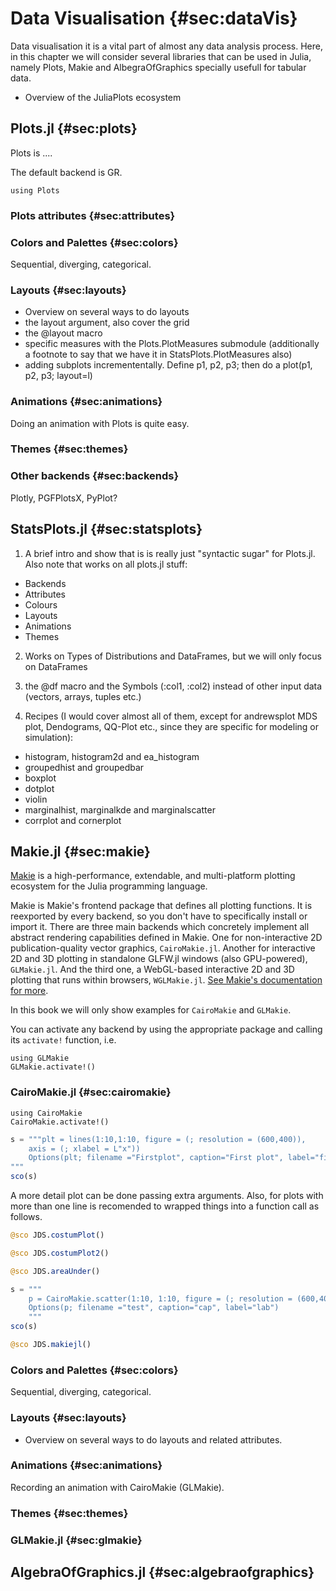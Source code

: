 # Data Visualisation {#sec:dataVis}

Data visualisation it is a vital part of almost any data analysis process. Here, in this chapter we will consider several libraries that can be used in Julia, namely Plots, Makie and AlbegraOfGraphics specially usefull for tabular data. 

- Overview of the JuliaPlots ecosystem

## Plots.jl {#sec:plots}
Plots is .... 

The default backend is GR. 

```
using Plots

```
### Plots attributes {#sec:attributes}

### Colors and Palettes {#sec:colors}
Sequential, diverging, categorical. 

### Layouts {#sec:layouts}
- Overview on several ways to do layouts
- the layout argument, also cover the grid
- the @layout macro
- specific measures with the Plots.PlotMeasures submodule (additionally a footnote to say that we have it in StatsPlots.PlotMeasures also)
- adding subplots incremententally. Define p1, p2, p3; then do a plot(p1, p2, p3; layout=l)

### Animations {#sec:animations}
Doing an animation with Plots is quite easy. 

### Themes {#sec:themes}

### Other backends {#sec:backends}
Plotly, PGFPlotsX, PyPlot? 

## StatsPlots.jl {#sec:statsplots}
1. A brief intro and show that is is really just "syntactic sugar" for Plots.jl. Also note that works on all plots.jl stuff:

- Backends
- Attributes
- Colours
- Layouts
- Animations
- Themes
2. Works on Types of Distributions and DataFrames, but we will only focus on DataFrames

3. the @df macro and the Symbols (:col1, :col2) instead of other input data (vectors, arrays, tuples etc.)

4. Recipes (I would cover almost all of them, except for andrewsplot MDS plot, Dendograms, QQ-Plot etc., since they are specific for modeling or simulation):

- histogram, histogram2d and ea_histogram
- groupedhist and groupedbar
- boxplot
- dotplot
- violin
- marginalhist, marginalkde and marginalscatter
- corrplot and cornerplot

## Makie.jl {#sec:makie}

[Makie](http://makie.juliaplots.org/stable/index.html#Welcome-to-Makie!) is a high-performance, extendable, and multi-platform plotting ecosystem for the Julia programming language.

Makie is Makie's frontend package that defines all plotting functions. It is reexported by every backend, so you don't have to specifically install or import it. There are three main backends which concretely implement all abstract rendering capabilities defined in Makie. One for non-interactive 2D publication-quality vector graphics, `CairoMakie.jl`. Another for 
interactive 2D and 3D plotting in standalone GLFW.jl windows (also GPU-powered), `GLMakie.jl`. And the third one, a WebGL-based interactive 2D and 3D plotting that runs within browsers, `WGLMakie.jl`. [See Makie's documentation for more](http://makie.juliaplots.org/stable/backends_and_output.html#Backends-and-Output).

In this book we will only show examples for `CairoMakie` and `GLMakie`. 

You can activate any backend by using the appropriate package and calling its `activate!` function, i.e. 

```
using GLMakie
GLMakie.activate!()
```

### CairoMakie.jl {#sec:cairomakie}


```
using CairoMakie
CairoMakie.activate!()
```

```jl
s = """plt = lines(1:10,1:10, figure = (; resolution = (600,400)), 
    axis = (; xlabel = L"x"))
    Options(plt; filename ="Firstplot", caption="First plot", label="firstplot") # hide 
"""
sco(s)
```

A more detail plot can be done passing extra arguments. Also, for plots with more 
than one line is recomended to wrapped things into a function call as follows. 

```jl
@sco JDS.costumPlot()
```

```jl
@sco JDS.costumPlot2()
```

```jl
@sco JDS.areaUnder()
```



```jl
s = """
    p = CairoMakie.scatter(1:10, 1:10, figure = (; resolution = (600,400)))
    Options(p; filename ="test", caption="cap", label="lab")
    """
sco(s)
```

```jl
@sco JDS.makiejl()
```


### Colors and Palettes {#sec:colors}
Sequential, diverging, categorical. 

### Layouts {#sec:layouts}
- Overview on several ways to do layouts and related attributes. 

### Animations {#sec:animations}
Recording an animation with CairoMakie (GLMakie). 

### Themes {#sec:themes}
### GLMakie.jl {#sec:glmakie}


## AlgebraOfGraphics.jl {#sec:algebraofgraphics}


